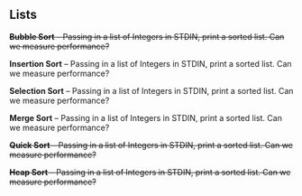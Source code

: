 Lists
---------

~~**Bubble Sort** – Passing in a list of Integers in STDIN, print a sorted list. Can we measure performance?~~

**Insertion Sort** – Passing in a list of Integers in STDIN, print a sorted list. Can we measure performance?

**Selection Sort** – Passing in a list of Integers in STDIN, print a sorted list. Can we measure performance?

**Merge Sort** – Passing in a list of Integers in STDIN, print a sorted list. Can we measure performance?

~~**Quick Sort** – Passing in a list of Integers in STDIN, print a sorted list. Can we measure performance?~~

~~**Heap Sort** – Passing in a list of Integers in STDIN, print a sorted list. Can we measure performance?~~


